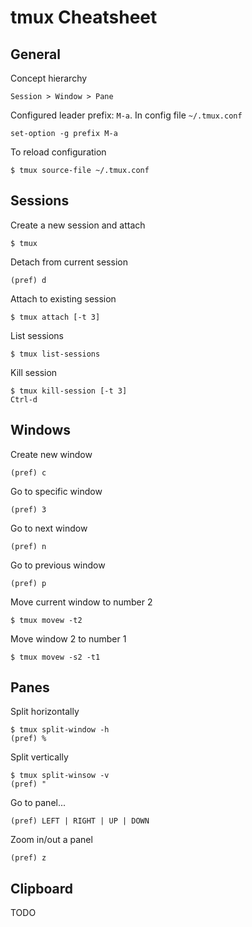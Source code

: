 tmux Cheatsheet
===============

General
-------

Concept hierarchy

    Session > Window > Pane

Configured leader prefix: `M-a`. In config file `~/.tmux.conf`

    set-option -g prefix M-a

To reload configuration

    $ tmux source-file ~/.tmux.conf

Sessions
--------

Create a new session and attach

    $ tmux

Detach from current session

    (pref) d

Attach to existing session

    $ tmux attach [-t 3]

List sessions

    $ tmux list-sessions

Kill session

    $ tmux kill-session [-t 3]
    Ctrl-d

Windows
-------

Create new window

    (pref) c

Go to specific window

    (pref) 3

Go to next window

    (pref) n

Go to previous window

    (pref) p

Move current window to number 2

    $ tmux movew -t2

Move window 2 to number 1

    $ tmux movew -s2 -t1

Panes
-----

Split horizontally

    $ tmux split-window -h
    (pref) %

Split vertically

    $ tmux split-winsow -v
    (pref) "

Go to panel...

    (pref) LEFT | RIGHT | UP | DOWN

Zoom in/out a panel

    (pref) z

Clipboard
---------

TODO
